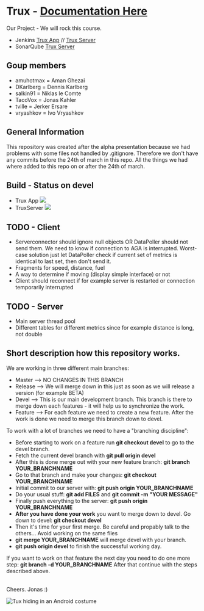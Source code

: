 # Trux - [Documentation Here](https://github.com/TacoVox/Tux/tree/master/DIT524_Project)
Our Project - We will rock this course.

* Jenkins [Trux App](http://derkahler.de:8080/job/Trux/) // [Trux Server](http://derkahler.de:8080/job/TruxServer/)
* SonarQube [Trux Server](http://www.derkahler.de:9000/dashboard/index/1)

## Goup members
* amuhotmax = Aman Ghezai
* DKarlberg = Dennis Karlberg
* salkin91 = Niklas le Comte
* TacoVox = Jonas Kahler
* tville = Jerker Ersare
* vryashkov = Ivo Vryashkov

## General Information
This repository was created after the alpha presentation because we had problems with some files not handled by .gitignore. Therefore we don't have any commits before the 24th of march in this repo. All the things we had where added to this repo on or after the 24th of march.

## Build - Status on devel
* Trux App <img src="http://derkahler.de:8080/job/Trux/badge/icon">
* TruxServer <img src="http://derkahler.de:8080/job/TruxServer/1/badge/icon">

## TODO - Client
* Serverconnector should ignore null objects OR DataPoller should not send them. We need to know if connection to AGA is interrupted. Worst-case solution just let DataPoller check if current set of metrics is identical to last set, then don't send it.
* Fragments for speed, distance, fuel
* A way to determine if moving (display simple interface) or not
* Client should reconnect if for example server is restarted or connection temporarily interrupted

## TODO - Server
* Main server thread pool
* Different tables for different metrics since for example distance is long, not double

## Short description how this repository works.
We are working in three different main branches:
* Master --> NO CHANGES IN THIS BRANCH
* Release --> We will merge down in this just as soon as we will release a version (for example BETA)
* Devel --> This is our main development branch. This branch is there to merge down each features - it will help us to synchronize the work.
* Feature --> For each feature we need to create a new feature. After the work is done we need to merge this branch down to devel.

To work with a lot of branches we need to have a "branching discipline":
* Before starting to work on a feature run <b>git checkout devel</b> to go to the devel branch.
* Fetch the current devel branch with <b>git pull origin devel</b>
* After this is done merge out with your new feature branch: <b>git branch YOUR_BRANCHNAME</b>
* Go to that branch and make your changes: <b>git checkout YOUR_BRANCHNAME</b>
* Initial commit to our server with: <b>git push origin YOUR_BRANCHNAME</b>
* Do your usual stuff: <b>git add FILES</b> and <b>git commit -m "YOUR MESSAGE"</b>
* Finally push everything to the server: <b>git push origin YOUR_BRANCHNAME</b>
* <b>After you have done your work</b> you want to merge down to devel. Go down to devel: <b>git checkout devel</b>
* Then it's time for your first merge. Be careful and propably talk to the others... Avoid working on the same files
* <b>git merge YOUR_BRANCHNAME</b> will merge devel with your branch.
* <b>git push origin devel</b> to finish the successful working day.

If you want to work on that feature the next day you need to do one more step: <b>git branch -d YOUR_BRANCHNAME</b>
After that continue with the steps described above.

<br>Cheers. Jonas :)

<img src="http://fc01.deviantart.net/fs71/f/2011/060/3/a/tux_in_android_robot_costume_2_by_whidden-d3aq9k0.png" alt="Tux hiding in an Android costume"><br>
